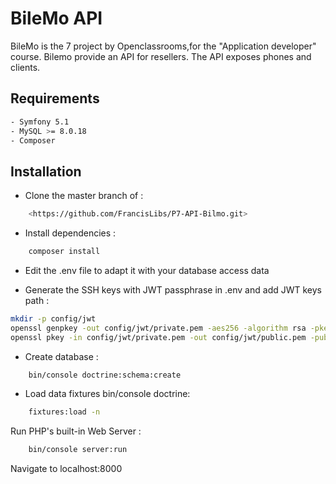 # BileMo API
BileMo is the 7 project by Openclassrooms,for the "Application developer" course. 
Bilemo provide an API for resellers. 
The API exposes phones and clients.
## Requirements
```bash
- Symfony 5.1
- MySQL >= 8.0.18
- Composer
```
## Installation
- Clone the master branch of :
```bash
    <https://github.com/FrancisLibs/P7-API-Bilmo.git>
```
- Install dependencies : 
```bash
	composer install
```
- Edit the .env file to adapt it with your database access data

- Generate the SSH keys with JWT passphrase in .env and add JWT keys path :
```bash
mkdir -p config/jwt
openssl genpkey -out config/jwt/private.pem -aes256 -algorithm rsa -pkeyopt rsa_keygen_bits:4096
openssl pkey -in config/jwt/private.pem -out config/jwt/public.pem -pubout
```
- Create database : 
```bash
	bin/console doctrine:schema:create
```
- Load data fixtures bin/console doctrine:
```bash
	fixtures:load -n
```
Run PHP's built-in Web Server : 
```bash
	bin/console server:run
```
Navigate to localhost:8000

